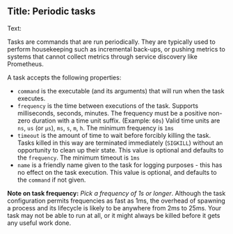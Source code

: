 Title: Periodic tasks
----
Text:

Tasks are commands that are run periodically. They are typically used to perform housekeeping such as incremental back-ups, or pushing metrics to systems that cannot collect metrics through service discovery like Prometheus.

A task accepts the following properties:

- `command` is the executable (and its arguments) that will run when the task executes.
- `frequency` is the time between executions of the task. Supports milliseconds, seconds, minutes. The frequency must be a positive non-zero duration with a time unit suffix. (Example: `60s`) Valid time units are `ns`, `us` (or `µs`), `ms`, `s`, `m`, `h`. The minimum frequency is `1ms`
- `timeout` is the amount of time to wait before forcibly killing the task.  Tasks killed in this way are terminated immediately (`SIGKILL`) without an opportunity to clean up their state. This value is optional and defaults to the `frequency`. The minimum timeout is `1ms`
- `name` is a friendly name given to the task for logging purposes - this has no effect on the task execution. This value is optional, and defaults to the `command` if not given.

**Note on task frequency:** *Pick a frequency of 1s or longer*. Although the task configuration permits frequencies as fast as 1ms, the overhead of spawning a process and its lifecycle is likely to be anywhere from 2ms to 25ms. Your task may not be able to run at all, or it might always be killed before it gets any useful work done. 
